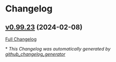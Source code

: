 # Changelog

## [v0.99.23](https://github.com/zoff99/ffmpeg_av_jni/tree/v0.99.23) (2024-02-08)

[Full Changelog](https://github.com/zoff99/ffmpeg_av_jni/compare/023a40a72d852e51f728a2c1b1df7c5220faf364...v0.99.23)



\* *This Changelog was automatically generated by [github_changelog_generator](https://github.com/github-changelog-generator/github-changelog-generator)*
